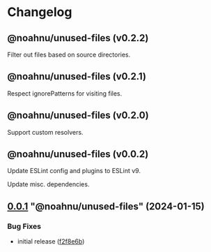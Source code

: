 # Changelog

<!-- MONOWEAVE:BELOW -->

## @noahnu/unused-files (v0.2.2) <a name="0.2.2"></a>

Filter out files based on source directories.



## @noahnu/unused-files (v0.2.1) <a name="0.2.1"></a>

Respect ignorePatterns for visiting files.



## @noahnu/unused-files (v0.2.0) <a name="0.2.0"></a>

Support custom resolvers.



## @noahnu/unused-files (v0.0.2) <a name="0.0.2"></a>

Update ESLint config and plugins to ESLint v9.

Update misc. dependencies.



## [0.0.1](https://github.com/noahnu/nodejs-tools/compare/@noahnu/unused-files@0.0.0...@noahnu/unused-files@0.0.1) "@noahnu/unused-files" (2024-01-15)<a name="0.0.1"></a>

### Bug Fixes

* initial release ([f2f8e6b](https://github.com/noahnu/nodejs-tools/commits/f2f8e6b))


